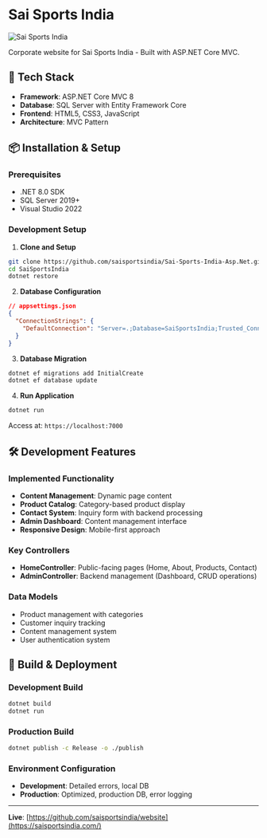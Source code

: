 # Sai Sports India

![Sai Sports India](https://saisportsindia.com/images/logo.png)

Corporate website for Sai Sports India - Built with ASP.NET Core MVC.

## 🚀 Tech Stack

- **Framework**: ASP.NET Core MVC 8
- **Database**: SQL Server with Entity Framework Core
- **Frontend**: HTML5, CSS3, JavaScript
- **Architecture**: MVC Pattern

## 📦 Installation & Setup

### Prerequisites
- .NET 8.0 SDK
- SQL Server 2019+
- Visual Studio 2022

### Development Setup

1. **Clone and Setup**
```bash
git clone https://github.com/saisportsindia/Sai-Sports-India-Asp.Net.git
cd SaiSportsIndia
dotnet restore
```

2. **Database Configuration**
```json
// appsettings.json
{
  "ConnectionStrings": {
    "DefaultConnection": "Server=.;Database=SaiSportsIndia;Trusted_Connection=true;TrustServerCertificate=true;"
  }
}
```

3. **Database Migration**
```bash
dotnet ef migrations add InitialCreate
dotnet ef database update
```

4. **Run Application**
```bash
dotnet run
```
Access at: `https://localhost:7000`

## 🛠️ Development Features

### Implemented Functionality
- **Content Management**: Dynamic page content
- **Product Catalog**: Category-based product display
- **Contact System**: Inquiry form with backend processing
- **Admin Dashboard**: Content management interface
- **Responsive Design**: Mobile-first approach

### Key Controllers
- **HomeController**: Public-facing pages (Home, About, Products, Contact)
- **AdminController**: Backend management (Dashboard, CRUD operations)

### Data Models
- Product management with categories
- Customer inquiry tracking
- Content management system
- User authentication system

## 🎯 Build & Deployment

### Development Build
```bash
dotnet build
dotnet run
```

### Production Build
```bash
dotnet publish -c Release -o ./publish
```

### Environment Configuration
- **Development**: Detailed errors, local DB
- **Production**: Optimized, production DB, error logging

---

**Live**: [https://github.com/saisportsindia/website](https://saisportsindia.com/)
